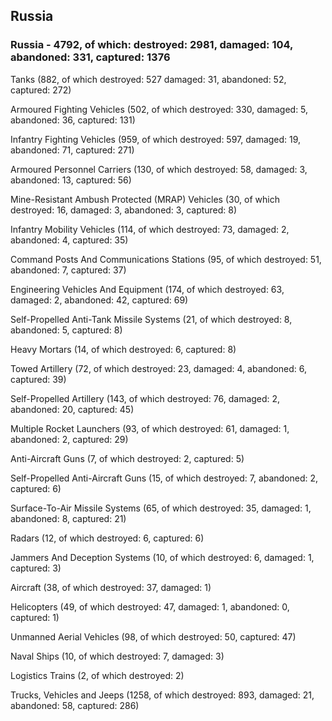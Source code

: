 
 
 ## Russia
 
 ### Russia - 4792, of which: destroyed: 2981, damaged: 104, abandoned: 331, captured: 1376

 

 

 Tanks (882, of which destroyed: 527 damaged: 31, abandoned: 52, captured: 272)

 Armoured Fighting Vehicles (502, of which destroyed: 330, damaged: 5, abandoned: 36, captured: 131)

 Infantry Fighting Vehicles (959, of which destroyed: 597, damaged: 19, abandoned: 71, captured: 271)

 Armoured Personnel Carriers (130, of which destroyed: 58, damaged: 3, abandoned: 13, captured: 56)

 Mine-Resistant Ambush Protected (MRAP) Vehicles (30, of which destroyed: 16, damaged: 3, abandoned: 3, captured: 8)

 Infantry Mobility Vehicles (114, of which destroyed: 73, damaged: 2, abandoned: 4, captured: 35)

 Command Posts And Communications Stations (95, of which destroyed: 51, abandoned: 7, captured: 37)

 Engineering Vehicles And Equipment (174, of which destroyed: 63, damaged: 2, abandoned: 42, captured: 69)

 Self-Propelled Anti-Tank Missile Systems (21, of which destroyed: 8, abandoned: 5, captured: 8)

 Heavy Mortars (14, of which destroyed: 6, captured: 8)

 Towed Artillery (72, of which destroyed: 23, damaged: 4, abandoned: 6, captured: 39)

 Self-Propelled Artillery (143, of which destroyed: 76, damaged: 2, abandoned: 20, captured: 45)

 Multiple Rocket Launchers (93, of which destroyed: 61, damaged: 1, abandoned: 2, captured: 29)

 Anti-Aircraft Guns (7, of which destroyed: 2, captured: 5)

 Self-Propelled Anti-Aircraft Guns (15, of which destroyed: 7, abandoned: 2, captured: 6)

 Surface-To-Air Missile Systems (65, of which destroyed: 35, damaged: 1, abandoned: 8, captured: 21)

 Radars (12, of which destroyed: 6, captured: 6)

 Jammers And Deception Systems (10, of which destroyed: 6, damaged: 1, captured: 3)

 Aircraft (38, of which destroyed: 37, damaged: 1)

 Helicopters (49, of which destroyed: 47, damaged: 1, abandoned: 0, captured: 1)

 Unmanned Aerial Vehicles (98, of which destroyed: 50, captured: 47)

 Naval Ships (10, of which destroyed: 7, damaged: 3)

 Logistics Trains (2, of which destroyed: 2)

 Trucks, Vehicles and Jeeps (1258, of which destroyed: 893, damaged: 21, abandoned: 58, captured: 286)

